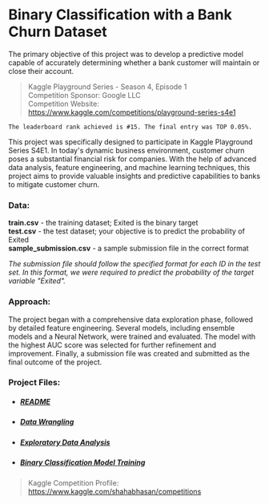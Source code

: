 # Binary Classification with a Bank Churn Dataset

The primary objective of this project was to develop a predictive model capable of accurately determining whether a bank customer will maintain or close their account.

> Kaggle Playground Series - Season 4, Episode 1  
> Competition Sponsor: Google LLC  
> Competition Website: https://www.kaggle.com/competitions/playground-series-s4e1  

`The leaderboard rank achieved is #15. The final entry was TOP 0.05%.`

This project was specifically designed to participate in Kaggle Playground Series S4E1. In today's dynamic business environment, customer churn poses a substantial financial risk for companies. With the help of advanced data analysis, feature engineering, and machine learning techniques, this project aims to provide valuable insights and predictive capabilities to banks to mitigate customer churn.

### Data:
**train.csv** - the training dataset; Exited is the binary target  
**test.csv** - the test dataset; your objective is to predict the probability of Exited  
**sample_submission.csv** - a sample submission file in the correct format

*The submission file should follow the specified format for each ID in the test set. In this format, we were required to predict the probability of the target variable "Exited".*

### Approach:
The project began with a comprehensive data exploration phase, followed by detailed feature engineering. Several models, including ensemble models and a Neural Network, were trained and evaluated. The model with the highest AUC score was selected for further refinement and improvement. Finally, a submission file was created and submitted as the final outcome of the project.

### Project Files:
- ##### [README]()
- ##### [Data Wrangling]() 
- ##### [Exploratory Data Analysis]() 
- ##### [Binary Classification Model Training]()

> Kaggle Competition Profile: https://www.kaggle.com/shahabhasan/competitions
